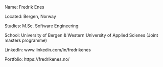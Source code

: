 <p>Name: Fredrik Enes</p>
<p>Located: Bergen, Norway </p> 
<p>Studies: M.Sc. Software Engineering </p>
<p>School: University of Bergen & Western University of Applied Scienes (Joint masters programme) </p>
<p>LinkedIn: www.linkedin.com/in/fredrikenes </p>
<p>Portfolio: https://fredrikenes.no/</p>

